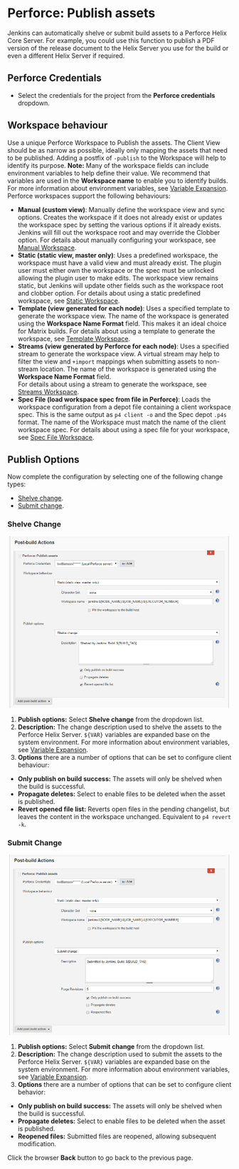 ﻿# Perforce: Publish assets
Jenkins can automatically shelve or submit build assets to a Perforce Helix Core Server. For example, you could use this function to publish a PDF version of the release document to the Helix Server you use for the build or even a different Helix Server if required.   

## Perforce Credentials
- Select the credentials for the project from the **Perforce credentials** dropdown. 

## Workspace behaviour
Use a unique Perforce Workspace to Publish the assets. The Client View should be as narrow as possible, ideally only mapping the assets that need to be published. Adding a postfix of `-publish` to the Workspace will help to identify its purpose. 
**Note:** Many of the workspace fields can include environment variables to help define their value. We recommend that variables are used in the **Workspace name** to enable you to identify builds. For more information about environment variables, see [Variable Expansion](https://github.com/jenkinsci/p4-plugin/blob/master/VARIABLEEXPANSION.md).  
Perforce workspaces support the following behaviours: 
 - **Manual (custom view)**: Manually define the workspace view and sync options. Creates the workspace if it does not already exist or updates the workspace spec by setting the various options if it already exists. Jenkins will fill out the workspace root and may override the Clobber option. For details about manually configuring your workspace, see [Manual Workspace](https://github.com/jenkinsci/p4-plugin/blob/master/WORKSPACEMANUAL.md).  
 - **Static (static view, master only)**: Uses a predefined workspace, the workspace must have a valid view and must already exist. The plugin user must either own the workspace or the spec must be unlocked allowing the plugin user to make edits. The workspace view remains static, but Jenkins will update other fields such as the workspace root and clobber option. For details about using a static predefined workspace, see [Static Workspace](https://github.com/jenkinsci/p4-plugin/blob/master/WORKSPACESTATIC.md).  
 - **Template (view generated for each node)**: Uses a specified template to generate the workspace view. The name of the workspace is generated using the **Workspace Name Format** field. This makes it an ideal choice for Matrix builds. For details about using a template to generate the workspace, see [Template Workspace](https://github.com/jenkinsci/p4-plugin/blob/master/WORKSPACETEMPLATE.md).  
 - **Streams (view generated by Perforce for each node)**: Uses a specified stream to generate the workspace view. A virtual stream may help to filter the view and `+import` mappings when submitting assets to non-stream location. The name of the workspace is generated using the **Workspace Name Format** field.  
For details about using a stream to generate the workspace, see [Streams Workspace](https://github.com/jenkinsci/p4-plugin/blob/master/WORKSPACESTREAMS.md).  
- **Spec File (load workspace spec from file in Perforce)**: Loads the workspace configuration from a depot file containing a client workspace spec. This is the same output as `p4 client -o` and the Spec depot `.p4s` format. The name of the Workspace must match the name of the client workspace spec. For details about using a spec file for your workspace, see [Spec File Workspace](https://github.com/jenkinsci/p4-plugin/blob/master/WORKSPACESPECFILE.md).  

## Publish Options
Now complete the configuration by selecting one of the following change types:
- [Shelve change](#shelve-change). 
- [Submit change](#submit-change). 

### Shelve Change
![Shelve Assets](docs/images/ShelveAsset.png)
1. **Publish options:** Select **Shelve change** from the dropdown list. 
2. **Description:** The change description used to shelve the assets to the Perforce Helix Server. `${VAR}` variables are expanded base on the system environment. For more information about environment variables, see [Variable Expansion](https://github.com/jenkinsci/p4-plugin/blob/master/VARIABLEEXPANSION.md).  
3. **Options** there are a number of options that can be set to configure client behaviour: 
- **Only publish on build success:** The assets will only be shelved when the build is successful. 
- **Propagate deletes:** Select to enable files to be deleted when the asset is published. 
- **Revert opened file list:** Reverts open files in the pending changelist, but leaves the content in the workspace unchanged. Equivalent to `p4 revert -k`.

### Submit Change
![Submit Assets](docs/images/SubmitAsset.png)
1. **Publish options:** Select **Submit change** from the dropdown list. 
2. **Description:** The change description used to submit the assets to the Perforce Helix Server. `${VAR}` variables are expanded base on the system environment. For more information about environment variables, see [Variable Expansion](https://github.com/jenkinsci/p4-plugin/blob/master/VARIABLEEXPANSION.md).  
3. **Options** there are a number of options that can be set to configure client behavior: 
- **Only publish on build success:** The assets will only be shelved when the build is successful. 
- **Propagate deletes:** Select to enable files to be deleted when the asset is published. 
- **Reopened files:** Submitted files are reopened, allowing subsequent modification.

Click the browser **Back** button to go back to the previous page. 
